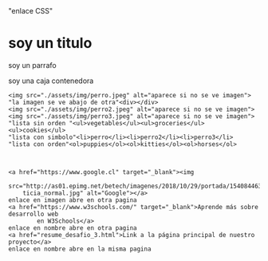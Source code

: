 <!DOCTYPE html>
<html lang="en">
<head>
    <meta charset="UTF-8">
    <meta name="viewport" content="width=device-width, initial-scale=1.0">
    <title>soy titulo de mi sitio web</title>
    "enlace CSS"<link rel="stylesheet" href="./assets/css/style.css">
</head>
<body><h1>soy un titulo</h1>
    <p>soy un parrafo</p>
    <div>soy una caja contenedora</div>
    
    <img src="./assets/img/perro.jpeg" alt="aparece si no se ve imagen">
    "la imagen se ve abajo de otra"<div></div>
    <img src="./assets/img/perro2.jpeg" alt="aparece si no se ve imagen">
    <img src="./assets/img/perro3.jpeg" alt="aparece si no se ve imagen">
    "lista sin orden "<ul>vegetables</ul><ul>groceries</ul><ul>cookies</ul>
    "lista con simbolo"<li>perro</li><li>perro2</li><li>perro3</li>
    "lista con orden"<ol>puppies</ol><ol>kitties</ol><ol>horses</ol>

    
    
    <a href="https://www.google.cl" target="_blank"><img
        src="http://as01.epimg.net/betech/imagenes/2018/10/29/portada/1540844638_585946_1540848919_no
        ticia_normal.jpg" alt="Google"></a>
    enlace en imagen abre en otra pagina
    <a href="https://www.w3schools.com/" target="_blank">Aprende más sobre desarrollo web
            en W3Schools</a>
    enlace en nombre abre en otra pagina
    <a href="resume_desafio_3.html">Link a la página principal de nuestro proyecto</a>
    enlace en nombre abre en la misma pagina
</body>
</html>

